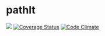 # pathlt

![](https://travis-ci.org/digwanderlust/pathlt.svg?branch=master)
[![Coverage Status](https://coveralls.io/repos/github/digwanderlust/pathlt/badge.svg?branch=master)](https://coveralls.io/github/digwanderlust/pathlt?branch=master)
[![Code Climate](https://codeclimate.com/github/digwanderlust/pathlt/badges/gpa.svg)](https://codeclimate.com/github/digwanderlust/pathlt)
